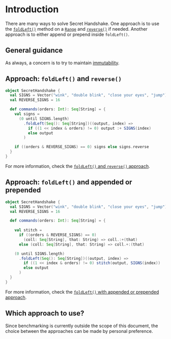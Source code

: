# Introduction

There are many ways to solve Secret Handshake.
One approach is to use the [`foldLeft()`][foldleft] method on a [`Range`][range] and [`reverse()`][reverse] if needed.
Another approach is to either append or prepend inside `foldLeft()`.

## General guidance

As always, a concern is to try to maintain [immutability][immutability].

## Approach: `foldLeft()` and `reverse()`

```scala
object SecretHandshake {
  val SIGNS = Vector("wink", "double blink", "close your eyes", "jump")
  val REVERSE_SIGNS = 16

  def commands(orders: Int): Seq[String] = {
    val signs =
      (0 until SIGNS.length)
        .foldLeft(Seq(): Seq[String])((output, index) =>
          if ((1 << index & orders) != 0) output :+ SIGNS(index)
          else output
        )

    if ((orders & REVERSE_SIGNS) == 0) signs else signs.reverse
  }
}
```

For more information, check the [`foldLeft()` and `reverse()` approach][approach-foldleft-and-reverse].

## Approach: `foldLeft()` and appended or prepended

```scala
object SecretHandshake {
  val SIGNS = Vector("wink", "double blink", "close your eyes", "jump")
  val REVERSE_SIGNS = 16

  def commands(orders: Int): Seq[String] = {
  
    val stitch =
      if ((orders & REVERSE_SIGNS) == 0)
        (coll: Seq[String], that: String) => coll.:+(that)
      else (coll: Seq[String], that: String) => coll.+:(that)

    (0 until SIGNS.length)
      .foldLeft(Seq(): Seq[String])((output, index) =>
        if ((1 << index & orders) != 0) stitch(output, SIGNS(index))
        else output
      )
  }
}
```

For more information, check the [`foldLeft()` with appended or prepended approach][approach-foldleft-with-appended-or-prepended].

## Which approach to use?

Since benchmarking is currently outside the scope of this document, the choice between the approaches can be made by personal preference.

[range]: https://www.scala-lang.org/api/2.12.x/scala/collection/immutable/Range.html
[foldleft]: https://www.scala-lang.org/api/2.12.7/scala/collection/immutable/StringOps.html#foldLeft[B](z:B)(op:(B,A)=%3EB):B
[reverse]: https://www.scala-lang.org/api/2.12.x/scala/collection/immutable/Seq.html#reverse:Repr
[immutability]: https://alvinalexander.com/scala/scala-idiom-immutable-code-functional-programming-immutability/
[approach-foldleft-and-reverse]: https://exercism.org/tracks/scala/exercises/secret-handshake/approaches/foldleft-and-reverse
[approach-foldleft-with-appended-or-prepended]: https://exercism.org/tracks/scala/exercises/secret-handshake/approaches/foldleft-with-appended-or-prepended
